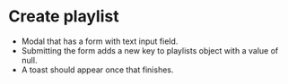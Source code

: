 # Create playlist

- Modal that has a form with text input field.
- Submitting the form adds a new key to playlists object with a value of null.
- A toast should appear once that finishes.
